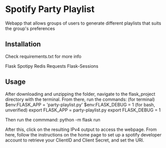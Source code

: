 # Spotify Party Playlist
Webapp that allows groups of users to generate different playlists that suits the group's preferences

## Installation
Check requirements.txt for more info

Flask
Spotipy
Redis
Requests
Flask-Sessions

## Usage

After downloading and unzipping the folder, navigate to the flask_project directory with the terminal.
From there, run the commands:
(for terminal)
      $env:FLASK_APP = 'party-playlist.py'
      $env:FLASK_DEBUG = 1
(for bash, unverified)
      export FLASK_APP = party-playlist.py
      export FLASK_DEBUG = 1

Then run the commmand:
      python -m flask run
      
After this, click on the resulting IPv4 output to access the webpage.
From here, follow the instructions on the home page to set up a spotify developer account to retrieve your ClientID and Client Secret, and set the URI.

